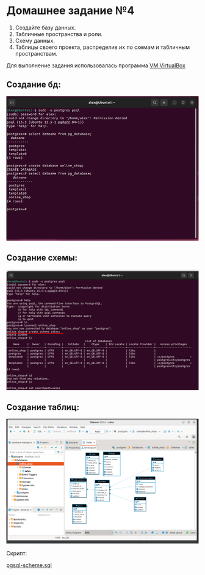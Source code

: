 # Домашнее задание №4

1. Создайте базу данных.
2. Табличные пространства и роли.
3. Схему данных.
4. Таблицы своего проекта, распределив их по схемам и табличным пространствам.


Для выполнение задания использовалась программа [VM VirtualBox](https://www.oracle.com/virtualization/technologies/vm/downloads/virtualbox-downloads.html)

## Создание бд:
![](create_db.png)

## Создание схемы:
![](create_schema.png)

## Создание таблиц:
![](Create_tables.png)

Скрипт:

[pgsql-scheme.sql](pgsql-scheme.sql)


